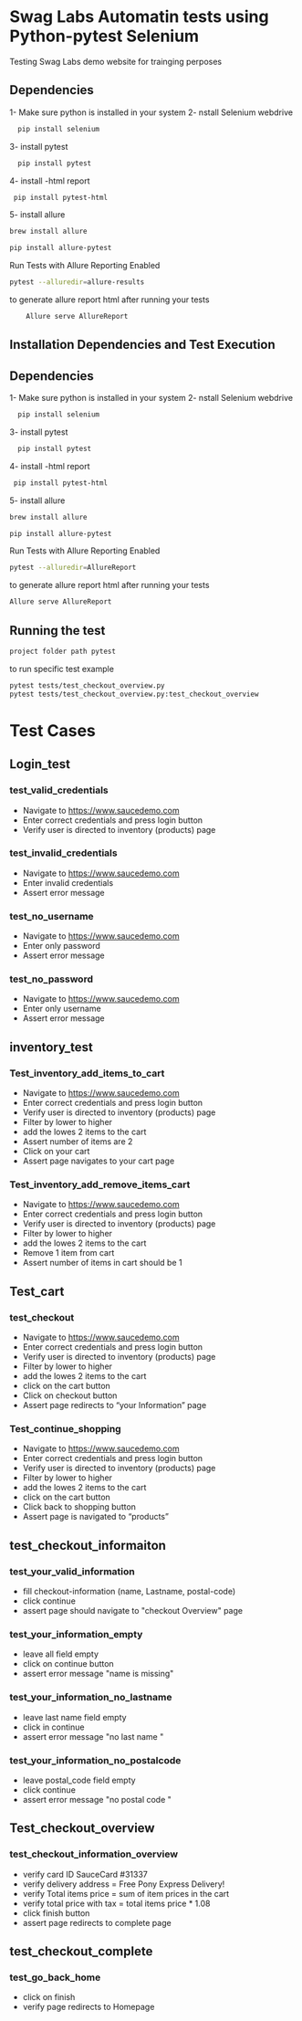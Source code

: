 
# Swag Labs Automatin tests using Python-pytest Selenium

Testing Swag Labs demo website for trainging perposes 



## Dependencies

1- Make sure python is installed in your system 
2- nstall Selenium webdrive

```bash
  pip install selenium
```
3- install pytest

```bash
  pip install pytest
```
4- install -html report
```bash
 pip install pytest-html
```
5- install allure
```bash
brew install allure
```
```bash
pip install allure-pytest
```

Run Tests with Allure Reporting Enabled
```bash
pytest --alluredir=allure-results
```

to generate allure report html after running your tests
```bash
    Allure serve AllureReport
```

## Installation Dependencies and Test Execution

## Dependencies

1- Make sure python is installed in your system 
2- nstall Selenium webdrive

```bash
  pip install selenium
```
3- install pytest

```bash
  pip install pytest
```
4- install -html report
```bash
 pip install pytest-html
```
5- install allure
```bash
brew install allure
```
```bash
pip install allure-pytest
```

Run Tests with Allure Reporting Enabled
```bash
pytest --alluredir=AllureReport
```

to generate allure report html after running your tests
```bash
Allure serve AllureReport
```

## Running the test 
```bash
project folder path pytest
```
to run specific test example
```bash
pytest tests/test_checkout_overview.py
pytest tests/test_checkout_overview.py:test_checkout_overview
```

# Test Cases

## Login_test

### test_valid_credentials
- Navigate  to https://www.saucedemo.com
- Enter correct credentials and press login button
- Verify user is directed to inventory (products) page
### test_invalid_credentials
- Navigate  to https://www.saucedemo.com
- Enter invalid credentials
- Assert error message
### test_no_username
- Navigate  to https://www.saucedemo.com
- Enter only password
- Assert error message
### test_no_password
- Navigate  to https://www.saucedemo.com
- Enter only username
- Assert error message

## inventory_test
### Test_inventory_add_items_to_cart
- Navigate  to https://www.saucedemo.com
- Enter correct credentials and press login button
- Verify user is directed to inventory (products) page
- Filter by lower to higher
- add the lowes 2 items to the cart
- Assert number of items are 2 
- Click on your cart
- Assert page navigates to your cart page
### Test_inventory_add_remove_items_cart
- Navigate  to https://www.saucedemo.com
- Enter correct credentials and press login button
- Verify user is directed to inventory (products) page
- Filter by lower to higher
- add the lowes 2 items to the cart
- Remove 1 item from cart
- Assert number of items in cart should be 1

## Test_cart
### test_checkout
- Navigate  to https://www.saucedemo.com
- Enter correct credentials and press login button
- Verify user is directed to inventory (products) page
- Filter by lower to higher
- add the lowes 2 items to the cart
- click on the cart button
- Click on checkout button 
- Assert page redirects to “your Information” page
	

### Test_continue_shopping
- Navigate  to https://www.saucedemo.com
- Enter correct credentials and press login button
- Verify user is directed to inventory (products) page
- Filter by lower to higher
- add the lowes 2 items to the cart
- click on the cart button
- Click back to shopping button
- Assert page is navigated to “products” 

## test_checkout_informaiton
### test_your_valid_information
- fill checkout-information (name, Lastname, postal-code)
- click continue 
- assert page should navigate to "checkout Overview" page

### test_your_information_empty
- leave all field empty 
- click on continue button
- assert error message "name is missing" 

### test_your_information_no_lastname
- leave last name field empty
- click in continue 
- assert error message "no last name "

### test_your_information_no_postalcode
- leave postal_code field empty 
- click continue
- assert error message "no postal code "

## Test_checkout_overview
### test_checkout_information_overview
- verify card ID SauceCard #31337
- verify delivery address = Free Pony Express Delivery!
- verify Total items price = sum of item prices in the cart
- verify total price with tax = total items price * 1.08
- click finish button 
- assert page redirects to complete page

## test_checkout_complete
### test_go_back_home
- click on finish
- verify page redirects to Homepage 



